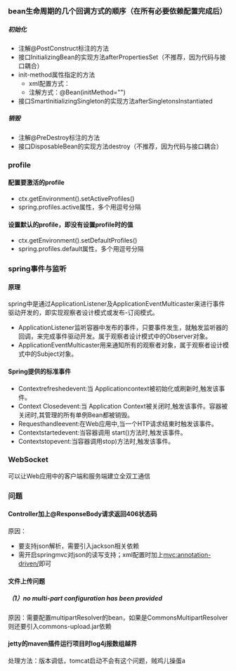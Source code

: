 ### bean生命周期的几个回调方式的顺序（在所有必要依赖配置完成后）
##### 初始化
- 注解@PostConstruct标注的方法
- 接口InitializingBean的实现方法afterPropertiesSet（不推荐，因为代码与接口耦合）
- init-method属性指定的方法
    - xml配置方式：<bean init-method="">
    - 注解方式：@Bean(initMethod="")
- 接口SmartInitializingSingleton的实现方法afterSingletonsInstantiated
##### 销毁
- 注解@PreDestroy标注的方法
- 接口DisposableBean的实现方法destroy（不推荐，因为代码与接口耦合）

### profile
#### 配置要激活的profile
- ctx.getEnvironment().setActiveProfiles()
- spring.profiles.active属性，多个用逗号分隔
#### 设置默认的profile，即没有设置profile时的值
- ctx.getEnvironment().setDefaultProfiles()
- spring.profiles.default属性，多个用逗号分隔

### spring事件与监听
#### 原理
spring中是通过ApplicationListener及ApplicationEventMulticaster来进行事件驱动开发的，即实现观察者设计模式或发布-订阅模式。
- ApplicationListener监听容器中发布的事件，只要事件发生，就触发监听器的回调，来完成事件驱动开发。属于观察者设计模式中的Observer对象。
- ApplicationEventMulticaster用来通知所有的观察者对象，属于观察者设计模式中的Subject对象。
#### Spring提供的标准事件
- Contextrefreshedevent:当 Applicationcontext被初始化或刷新时,触发该事件。
- Context Closedevent:当 Application Context被关闭时,触发该事件。容器被关闭时,其管理的所有单例Bean都被销毁。
- Requesthandleevent:在Web应用中,当一个HTP请求结東时触发该事件。
- Contextstartedevent:当容器调用 start()方法时,触发该事件。
- Contextstopevent:当容器调用stop)方法时,触发该事件。

### WebSocket
可以让Web应用中的客户端和服务端建立全双工通信

### 问题
#### Controller加上@ResponseBody请求返回406状态码
原因：
- 要支持json解析，需要引入jackson相关依赖
- 需开启springmvc对json的读写支持；xml配置时加上<mvc:annotation-driven/>即可
#### 文件上传问题
##### （1）no multi-part configuration has been provided
原因：需要配置multipartResolver的bean，如果是CommonsMultipartResolver则还要引入commons-upload.jar依赖
#### jetty的maven插件运行项目时log4j报数组越界
处理方法：版本调低，tomcat启动不会有这个问题，贼鸡儿操蛋a